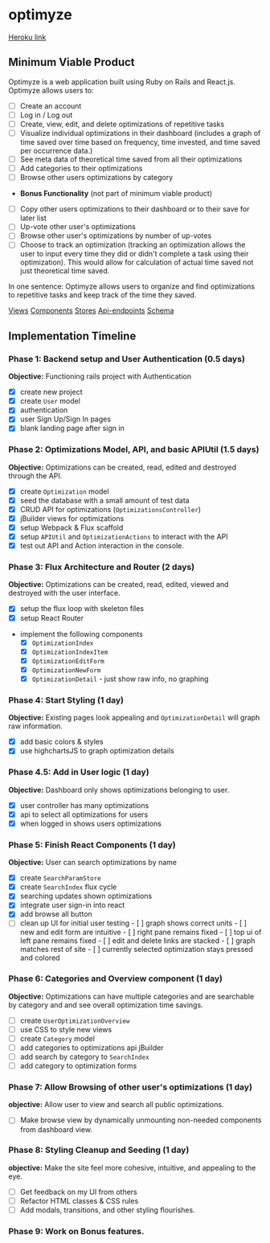 # optimyze

[Heroku link][heroku]

[heroku]: optimyze.herokuapp.com

## Minimum Viable Product

Optimyze is a web application built using Ruby on Rails and React.js. Optimyze allows users to:

- [ ] Create an account
- [ ] Log in / Log out
- [ ] Create, view, edit, and delete optimizations of repetitive tasks
- [ ] Visualize individual optimizations in their dashboard (includes a graph of time saved over time based on frequency, time invested, and time saved per occurrence data.)
- [ ] See meta data of theoretical time saved from all their optimizations
- [ ] Add categories to their optimizations
- [ ] Browse other users optimizations by category

- **Bonus Functionality** (not part of minimum viable product)
- [ ] Copy other users optimizations to their dashboard or to their save for later list
- [ ] Up-vote other user's optimizations
- [ ] Browse other user's optimizations by number of up-votes
- [ ] Choose to track an optimization (tracking an optimization allows the user to input every time they did or didn't complete a task using their optimization). This would allow for calculation of actual time saved not just theoretical time saved.

In one sentence: Optimyze allows users to organize and find optimizations to repetitive tasks and keep track of the time they saved.

[Views][views]
[Components][components]
[Stores][stores]
[Api-endpoints][api-endpoints]
[Schema][schema]

[views]: ./docs/views.md
[components]: ./docs/components.md
[stores]: ./docs/stores.md
[api-endpoints]: ./docs/api-endpoints.md
[schema]: ./docs/schema.md

## Implementation Timeline

### Phase 1: Backend setup and User Authentication (0.5 days)

**Objective:** Functioning rails project with Authentication

- [x] create new project
- [x] create `User` model
- [x] authentication
- [x] user Sign Up/Sign In pages
- [x] blank landing page after sign in

### Phase 2: Optimizations Model, API, and basic APIUtil (1.5 days)

**Objective:** Optimizations can be created, read, edited and destroyed through
the API.

- [x] create `Optimization` model
- [x] seed the database with a small amount of test data
- [x] CRUD API for optimizations (`OptimizationsController`)
- [x] jBuilder views for optimizations
- [x] setup Webpack & Flux scaffold
- [x] setup `APIUtil` and `OptimizationActions` to interact with the API
- [x] test out API and Action interaction in the console.

### Phase 3: Flux Architecture and Router (2 days)

**Objective:** Optimizations can be created, read, edited, viewed and destroyed with the
user interface.

- [x] setup the flux loop with skeleton files
- [x] setup React Router
- implement the following components
  - [x] `OptimizationIndex`
  - [x] `OptimizationIndexItem`
  - [x] `OptimizationEditForm`
  - [x] `OptimizationNewForm`
  - [x] `OptimizationDetail` - just show raw info, no graphing

### Phase 4: Start Styling (1 day)

**Objective:** Existing pages look appealing and `OptimizationDetail` will graph raw information.

- [x] add basic colors & styles
- [x] use highchartsJS to graph optimization details

### Phase 4.5: Add in User logic (1 day)

**Objective:** Dashboard only shows optimizations belonging to user.

- [x] user controller has many optimizations
- [x] api to select all optimizations for users
- [x] when logged in shows users optimizations

### Phase 5: Finish React Components (1 day)

**Objective:** User can search optimizations by name

- [x] create `SearchParamStore`
- [x] create `SearchIndex` flux cycle
- [x] searching updates shown optimizations
- [x] integrate user sign-in into react
- [x] add browse all button
- [ ] clean up UI for initial user testing
        - [ ] graph shows correct units
        - [ ] new and edit form are intuitive
        - [ ] right pane remains fixed
        - [ ] top ui of left pane remains fixed
        - [ ] edit and delete links are stacked
        - [ ] graph matches rest of site
        - [ ] currently selected optimization stays pressed and colored

### Phase 6: Categories and Overview component (1 day)

**Objective:** Optimizations can have multiple categories and are searchable by category and and see overall optimization time savings.

- [ ] create `UserOptimizationOverview`
- [ ] use CSS to style new views
- [ ] create `Category` model
- [ ] add categories to optimizations api jBuilder
- [ ] add search by category to `SearchIndex`
- [ ] add category to optimization forms

### Phase 7: Allow Browsing of other user's optimizations (1 day)

**objective:** Allow user to view and search all public optimizations.

- [ ] Make browse view by dynamically unmounting non-needed components from dashboard view.  

### Phase 8: Styling Cleanup and Seeding (1 day)

**objective:** Make the site feel more cohesive, intuitive, and appealing to the eye.

- [ ] Get feedback on my UI from others
- [ ] Refactor HTML classes & CSS rules
- [ ] Add modals, transitions, and other styling flourishes.

### Phase 9: Work on Bonus features.
